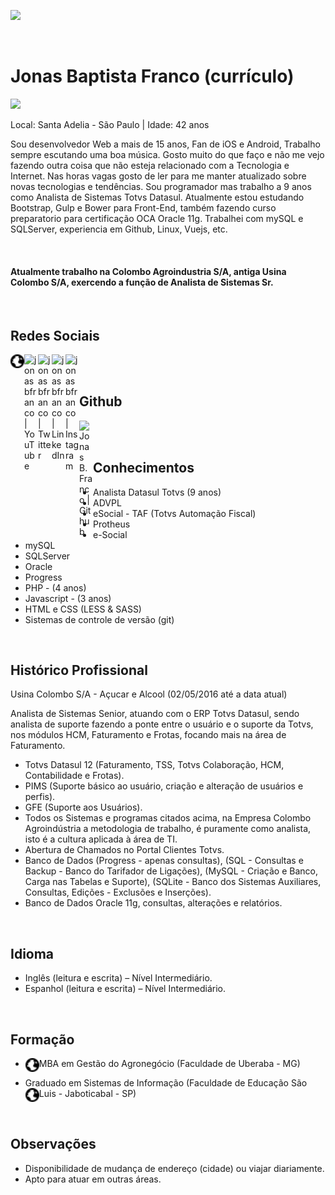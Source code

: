 ![](https://visitor-badge.glitch.me/badge?page_id=jonasbfranco.jonasbfranco)


<br>

# Jonas Baptista Franco (currículo)

<img src="https://s.gravatar.com/avatar/30c59eac6baaca5053b8c55a7b8089f9?s=80" />

Local: Santa Adelia - São Paulo | Idade: 42 anos

Sou desenvolvedor Web a mais de 15 anos, Fan de iOS e Android, Trabalho sempre escutando uma boa música. 
Gosto muito do que faço e não me vejo fazendo outra coisa que não esteja relacionado com a Tecnologia e Internet. 
Nas horas vagas gosto de ler para me manter atualizado sobre novas tecnologias e tendências. 
Sou programador mas trabalho a 9 anos como Analista de Sistemas Totvs Datasul. 
Atualmente estou estudando Bootstrap, Gulp e Bower para Front-End, também fazendo curso preparatorio para certificação OCA Oracle 11g. 
Trabalhei com mySQL e SQLServer, experiencia em Github, Linux, Vuejs, etc.


<br>


#### Atualmente trabalho na Colombo Agroindustria S/A, antiga Usina Colombo S/A, exercendo a função de Analista de Sistemas Sr.


<br>


## Redes Sociais

[<img align="left" alt="Jonas B. Franco | Site Pessoal" width="22px" src="https://raw.githubusercontent.com/iconic/open-iconic/master/svg/globe.svg" />][website]
[<img align="left" alt="jonasbfranco | YouTube" width="22px" src="https://cdn.jsdelivr.net/npm/simple-icons@v3/icons/youtube.svg" />][youtube]
[<img align="left" alt="jonasbfranco | Twitter" width="22px" src="https://cdn.jsdelivr.net/npm/simple-icons@v3/icons/twitter.svg" />][twitter]
[<img align="left" alt="jonasbfranco | LinkedIn" width="22px" src="https://cdn.jsdelivr.net/npm/simple-icons@v3/icons/linkedin.svg" />][linkedin]
[<img align="left" alt="jonasbfranco | Instagram" width="22px" src="https://cdn.jsdelivr.net/npm/simple-icons@v3/icons/instagram.svg" />][instagram]


<br>
<br>


## Github
[<img align="left" alt="Jonas B. Franco | Github" width="22px" src="https://cdn.jsdelivr.net/npm/simple-icons@3.13.0/icons/github.svg" />][github]


<br>
<br>


## Conhecimentos
* Analista Datasul Totvs (9 anos)
* ADVPL
* eSocial - TAF (Totvs Automação Fiscal)
* Protheus
* e-Social
* mySQL
* SQLServer
* Oracle
* Progress
* PHP - (4 anos)  
* Javascript - (3 anos)
* HTML e CSS (LESS & SASS) 
* Sistemas de controle de versão (git) 


<br>


## Histórico Profissional 
Usina Colombo S/A - Açucar e Alcool (02/05/2016 até a data atual)

Analista de Sistemas Senior, atuando com o ERP Totvs Datasul, sendo analista de suporte fazendo a ponte entre o usuário e o suporte da Totvs, nos módulos HCM, Faturamento e Frotas, focando mais na área de Faturamento.
* Totvs Datasul 12 (Faturamento, TSS, Totvs Colaboração, HCM, Contabilidade e Frotas).
* PIMS (Suporte básico ao usuário, criação e alteração de usuários e perfis).
* GFE (Suporte aos Usuários).
* Todos os Sistemas e programas citados acima, na Empresa Colombo Agroindústria a metodologia de trabalho, é puramente como analista, isto é a cultura aplicada à área de TI.
* Abertura de Chamados no Portal Clientes Totvs.
* Banco de Dados (Progress - apenas consultas), (SQL - Consultas e Backup - Banco do Tarifador de Ligações), (MySQL - Criação e Banco, Carga nas Tabelas e Suporte), (SQLite - Banco dos Sistemas Auxiliares, Consultas, Edições - Exclusões e Inserções).
* Banco de Dados Oracle 11g, consultas, alterações e relatórios.


<br>


## Idioma

* Inglês (leitura e escrita) – Nível Intermediário.
* Espanhol (leitura e escrita) – Nível Intermediário.


<br>


## Formação

* MBA em Gestão do Agronegócio (Faculdade de Uberaba - MG)
[<img align="left" alt="Uniube | Pós Graduação" width="22px" src="https://raw.githubusercontent.com/iconic/open-iconic/master/svg/globe.svg" />][websitepos]


* Graduado em Sistemas de Informação (Faculdade de Educação São Luis - Jaboticabal - SP)
[<img align="left" alt="Faculdade de Educação São Luis - Jaboticabal - SP | Graduação" width="22px" src="https://raw.githubusercontent.com/iconic/open-iconic/master/svg/globe.svg" />][websitefaculdade]


<br>


## Observações

* Disponibilidade de mudança de endereço (cidade) ou viajar diariamente.
* Apto para atuar em outras áreas.


[website]: https://jonasbfranco.github.io/ "Site Pessoal do Github"
[twitter]: https://twitter.com/jonasbfranco "Twitter"
[youtube]: https://youtube.com/c/JonasFranco "Youtube"
[instagram]: https://instagram.com/jonasbfranco "Instagram"
[linkedin]: https://www.linkedin.com/in/jonasbfranco "Linkedin"
[github]: https://github.com/jonasbfranco "Github"
[websitepos]: http://www.uniube.br/ "Faculdade de Uberaba - MG"
[websitefaculdade]: http://www.saoluis.br/ "Faculdade de Educação São Luis"


